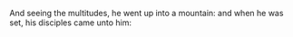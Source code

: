 And seeing the multitudes, he went up into a mountain: and when he was set, his disciples came unto him:
